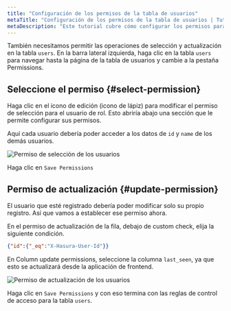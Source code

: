 ```yaml
---
title: "Configuración de los permisos de la tabla de usuarios"
metaTitle: "Configuración de los permisos de la tabla de usuarios | Tutorial de GraphQL de Hasura"
metaDescription: "Este tutorial cubre cómo configurar los permisos para la tabla de usuarios para insertar, seleccionar, actualizar y eliminar las operaciones mediante la consola de Hasura"
---
```


También necesitamos permitir las operaciones de selección y actualización en la tabla `users`.
 En la barra lateral izquierda, haga clic en la tabla `users` para navegar hasta la página de la tabla de usuarios y cambie a la pestaña Permissions.

## Seleccione el permiso {#select-permission}

Haga clic en el icono de edición (icono de lápiz) para modificar el permiso de selección para el usuario de rol. Esto abriría abajo una sección que le permite configurar sus permisos.

Aquí cada usuario debería poder acceder a los datos de `id` y `name` de los demás usuarios.

![Permiso de selección de los usuarios](https://graphql-engine-cdn.hasura.io/learn-hasura/assets/graphql-hasura/users-select-permission.png)

Haga clic en `Save Permissions`

## Permiso de actualización {#update-permission}

El usuario que esté registrado debería poder modificar solo su propio registro. Así que vamos a establecer ese permiso ahora.

En el permiso de actualización de la fila, debajo de custom check, elija la siguiente condición.

```json
{"id":{"_eq":"X-Hasura-User-Id"}}
```

En Column update permissions, seleccione la columna `last_seen`, ya que esto se actualizará desde la aplicación de frontend.

![Permiso de actualización de los usuarios](https://graphql-engine-cdn.hasura.io/learn-hasura/assets/graphql-hasura/users-update-permission.png)

Haga clic en `Save Permissions` y con eso termina con las reglas de control de acceso para la tabla `users`.



